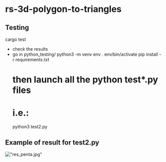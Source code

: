 # rs-3d-polygon-to-triangles


## Testing

cargo test

- check the results
- go in python_testing/
    python3 -m venv env
    . env/bin/activate
    pip install -r requirements.txt
    # then launch all the python test*.py files
    # i.e.:
    python3 test2.py
    
## Example of result for test2.py
!["res_penta.jpg"]("res_penta.jpg")